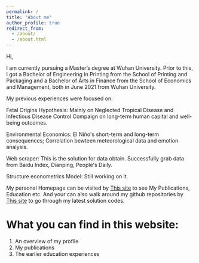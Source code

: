 ```yaml
---
permalink: /
title: "About me"
author_profile: true
redirect_from: 
  - /about/
  - /about.html
---
```


Hi,

I am currently pursuing a Master’s degree at Wuhan University. Prior to this, I got a Bachelor of Engineering in Printing from the School of Printing and Packaging and a Bachelor of Arts in Finance from the School of Economics and Management, both in June 2021 from Wuhan University.

My previous experiences were focused on:

Fetal Origins Hypothesis: Mainly on Neglected Tropical Disease and Infectious Disease Control Compaign on long-term human capital and well-being outcomes.

Environmental Economics: El Niño's short-term and long-term consequences; Correlation bewteen meteorological data and emotion analysis.

Web scraper: This is the solution for data obtain. Successfully grab data from Baidu Index, Dianping, People's Daily.

Structure econometrics Model: Still working on it. 

My personal Homepage can be visited by [This site](https://ynbsztl.github.io) to see My Publications, Education etc. And your can also walk around my github repositories by [This site](https://github.com/ynbsztl) to go through my latest solution codes.

What you can find in this website:
======
1. An overview of my profile
2. My publications
3. The earlier education experiences
